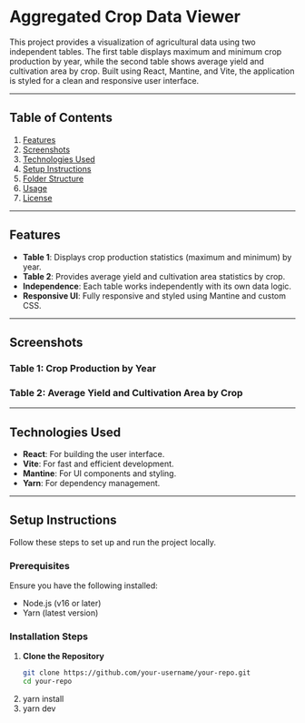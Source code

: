 # Aggregated Crop Data Viewer

This project provides a visualization of agricultural data using two independent tables. The first table displays maximum and minimum crop production by year, while the second table shows average yield and cultivation area by crop. Built using React, Mantine, and Vite, the application is styled for a clean and responsive user interface.

---

## Table of Contents

1. [Features](#features)
2. [Screenshots](#screenshots)
3. [Technologies Used](#technologies-used)
4. [Setup Instructions](#setup-instructions)
5. [Folder Structure](#folder-structure)
6. [Usage](#usage)
7. [License](#license)

---

## Features

- **Table 1**: Displays crop production statistics (maximum and minimum) by year.
- **Table 2**: Provides average yield and cultivation area statistics by crop.
- **Independence**: Each table works independently with its own data logic.
- **Responsive UI**: Fully responsive and styled using Mantine and custom CSS.

---

## Screenshots

### Table 1: Crop Production by Year



### Table 2: Average Yield and Cultivation Area by Crop

---

## Technologies Used

- **React**: For building the user interface.
- **Vite**: For fast and efficient development.
- **Mantine**: For UI components and styling.
- **Yarn**: For dependency management.

---

## Setup Instructions

Follow these steps to set up and run the project locally.

### Prerequisites

Ensure you have the following installed:

- Node.js (v16 or later)
- Yarn (latest version)

### Installation Steps

1. **Clone the Repository**  
   ```bash
   git clone https://github.com/your-username/your-repo.git
   cd your-repo
2. yarn install
3. yarn dev
